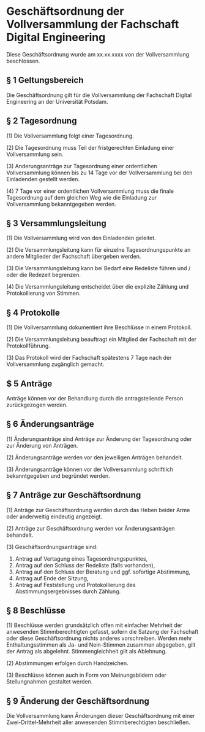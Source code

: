 
# Geschäftsordnung der Vollversammlung der Fachschaft Digital Engineering

Diese Geschäftsordnung wurde am xx.xx.xxxx von der Vollversammlung beschlossen.

## § 1 Geltungsbereich

Die Geschäftsordnung gilt für die Vollversammlung der Fachschaft Digital Engineering an der Universität Potsdam.

## § 2 Tagesordnung

(1) Die Vollversammlung folgt einer Tagesordnung.

(2) Die Tagesordnung muss Teil der fristgerechten Einladung einer Vollversammlung sein.

(3) Anderungsanträge zur Tagesordnung einer ordentlichen Vollversammlung können bis zu 14 Tage vor der Vollversammlung bei den Einladenden gestellt werden.

(4) 7 Tage vor einer ordentlichen Vollversammlung muss die finale Tagesordnung auf dem gleichen Weg wie die Einladung zur Vollversammlung bekanntgegeben werden.

## § 3 Versammlungsleitung

(1) Die Vollversammlung wird von den Einladenden geleitet.

(2) Die Versammlungsleitung kann für einzelne Tagesordnungspunkte an andere Mitglieder der Fachschaft übergeben werden.

(3) Die Versammlungsleitung kann bei Bedarf eine Redeliste führen und / oder die Redezeit begrenzen.

(4) Die Versammlungsleitung entscheidet über die explizite Zählung und Protokollierung von Stimmen.

## § 4 Protokolle

(1) Die Vollversammlung dokumentiert ihre Beschlüsse in einem Protokoll.

(2) Die Versammlungsleitung beauftragt ein Mitglied der Fachschaft mit der Protokollführung.

(3) Das Protokoll wird der Fachschaft spätestens 7 Tage nach der Vollversammlung zugänglich gemacht.

## $ 5 Anträge

Anträge können vor der Behandlung durch die antragstellende Person zurückgezogen werden.

## § 6 Änderungsanträge

(1) Änderungsanträge sind Anträge zur Änderung der Tagesordnung oder zur Änderung von Anträgen.

(2) Änderungsanträge werden vor den jeweiligen Anträgen behandelt.

(3) Änderungsanträge können vor der Vollversammlung schriftlich bekanntgegeben und begründet werden.

## § 7 Anträge zur Geschäftsordnung

(1) Anträge zur Geschäftsordnung werden durch das Heben beider Arme oder anderweitig eindeutig angezeigt.

(2) Anträge zur Geschäftsordnung werden vor Änderungsanträgen behandelt.

(3) Geschäftsordnungsanträge sind:
  1. Antrag auf Vertagung eines Tagesordnungspunktes,
  2. Antrag auf den Schluss der Redeliste (falls vorhanden),
  3. Antrag auf den Schluss der Beratung und ggf. sofortige Abstimmung,
  4. Antrag auf Ende der Sitzung,
  5. Antrag auf Feststellung und Protokollierung des Abstimmungsergebnisses durch Zählung.

## § 8 Beschlüsse

(1) Beschlüsse werden grundsätzlich offen mit einfacher Mehrheit der anwesenden Stimmberechtigten gefasst, sofern die Satzung der Fachschaft oder diese Geschäftsordnung nichts anderes vorschreiben. Werden mehr Enthaltungsstimmen als Ja- und Nein-Stimmen zusammen abgegeben, gilt der Antrag als abgelehnt. Stimmengleichheit gilt als Ablehnung.

(2) Abstimmungen erfolgen durch Handzeichen.

(3) Beschlüsse können auch in Form von Meinungsbildern oder Stellungnahmen gestaltet werden.

## § 9 Änderung der Geschäftsordnung

Die Vollversammlung kann Änderungen dieser Geschäftsordnung mit einer Zwei-Drittel-Mehrheit aller anwesenden Stimmberechtigten beschließen.


